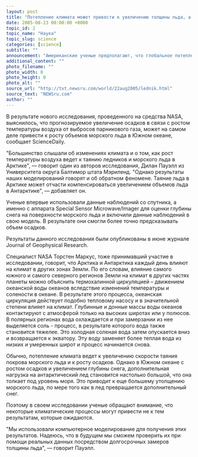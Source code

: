 ```yaml
---
layout: post
title: "Потепление климата может привести к увеличению толщины льда, а не к его таянию"
date: 2005-08-23 00:00:00 +0000
topic_id: 2
topic_name: "Наука"
topic_slug: science
categories: [science]
subtitle: ""
announcement: "Американские ученые предполагают, что глобальное потепление может привести не к таянию льда в Антарктике, а, наоборот, к увеличению его толщины."
additional_content: ""
photo_filename: ""
photo_width: 0
photo_height: 0
photo_alt: ""
source_url: "http://txt.newsru.com/world/22aug2005/lednik.html"
source_text: "NEWSru.com"
author: ""
---
```

В результате нового исследования, проведенного на средства NASA, выяснилось, что прогнозируемое увеличение осадков в связи с ростом температуры воздуха от выбросов парникового газа, может на самом деле привести к росту объемов морского льда в Южном океане, сообщает ScienceDaily.

"Большинство слышали об изменениях климата и о том, как рост температуры воздуха ведет к таянию ледников и морского льда в Арктике", &mdash; говорит один из авторов исследования, Дилан Пауэлл из Университета округа Балтимор штата Мэриленд. "Однако результаты наших моделирований говорят и об обратном феномене. Таяние льда в Арктике может отчасти компенсироваться увеличением объемов льда в Антарктике", &mdash; добавляет он.

Ученые впервые использовали данные наблюдений со спутника, а именно с аппарата Special Sensor Microwave/Imager для оценки глубины снега на поверхности морского льда и включили данные наблюдений в свою модель. В результате они смогли более точно предсказывать объем осадков.

Результаты данного исследования были опубликованы в июне журнале Journal of Geophysical Research.

Специалист NASA Торстен Маркус, тоже принимавший участие в исследовании, говорит, что Арктика и Антарктика каждый день влияют на климат в других зонах Земли. По его словам, влияние самого южного и самого северного регионов Земли на климат в других частях планеты можно объяснить термохалинной циркуляцией – движением океанской воды океанов вследствие изменений температуры и солености в океане. В результате этого процесса, океанская циркуляция действует подобно тепловому насосу и в значительной степени влияет на климат. Глубинные и донные массы воды океанов контактируют с атмосферой только на высоких широтах или у полюсов. В полярных регионах вода охлаждается и при замерзании из нее выделяется соль - процесс, в результате которого вода также становится тяжелее. Это холодная соленая вода затем опускается вниз и возвращается к экватору. Эту воду заменяет более теплая вода из низких и умеренных широт и процесс начинается снова.

Обычно, потепление климата ведет к увеличению скорости таяния покрова морского льда и к росту осадков. Однако в Южном океане с ростом осадков и увеличением глубины снега, дополнительная нагрузка на антарктический лед становится настолько большой, что она толкает под уровень моря. Это приводит к еще большему утолщению морского льда, по мере того как в лед превращается дополнительный снег.

Поэтому в своем исследовании ученые обращают внимание, что некоторые климатические процессы могут привести не к тем результатам, которые ожидаются.

"Мы использовали компьютерное моделирование для получения этих результатов. Надеюсь, что в будущем мы сможем проверить их при помощи реальных данных посредством долгосрочных замеров толщины льда", &mdash; говорит Пауэлл.
